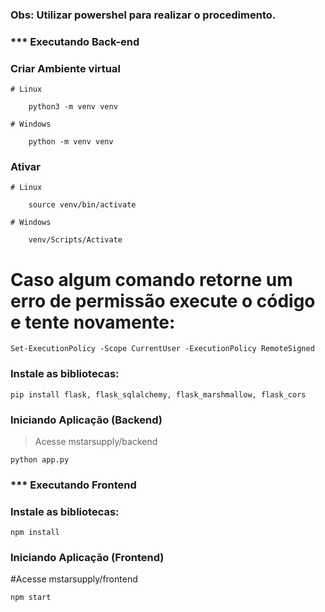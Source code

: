 
### Obs: Utilizar powershel para realizar o procedimento. 

### *** Executando Back-end 

### Criar Ambiente virtual
	# Linux
	
		python3 -m venv venv
		
	# Windows
	
		python -m venv venv

### Ativar
	# Linux
	
		source venv/bin/activate
		
	# Windows
	
		venv/Scripts/Activate

# Caso algum comando retorne um erro de permissão execute o código e tente novamente:

	Set-ExecutionPolicy -Scope CurrentUser -ExecutionPolicy RemoteSigned
  
### Instale as bibliotecas:

	pip install flask, flask_sqlalchemy, flask_marshmallow, flask_cors

### Iniciando Aplicação (Backend)
>Acesse mstarsupply/backend

	python app.py


### *** Executando Frontend 


### Instale as bibliotecas:

	npm install 

### Iniciando Aplicação (Frontend)

#Acesse mstarsupply/frontend

	npm start 
